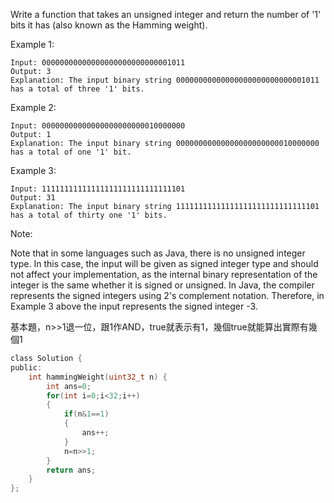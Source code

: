 Write a function that takes an unsigned integer and return the number of '1' bits it has (also known as the Hamming weight).

 

Example 1:
```
Input: 00000000000000000000000000001011
Output: 3
Explanation: The input binary string 00000000000000000000000000001011 has a total of three '1' bits.
```
Example 2:
```
Input: 00000000000000000000000010000000
Output: 1
Explanation: The input binary string 00000000000000000000000010000000 has a total of one '1' bit.
```
Example 3:
```
Input: 11111111111111111111111111111101
Output: 31
Explanation: The input binary string 11111111111111111111111111111101 has a total of thirty one '1' bits.
```
 

Note:

Note that in some languages such as Java, there is no unsigned integer type. In this case, the input will be given as signed integer type and should not affect your implementation, as the internal binary representation of the integer is the same whether it is signed or unsigned.
In Java, the compiler represents the signed integers using 2's complement notation. Therefore, in Example 3 above the input represents the signed integer -3.


基本題，n>>1退一位，跟1作AND，true就表示有1，幾個true就能算出實際有幾個1


```c
class Solution {
public:
    int hammingWeight(uint32_t n) {
        int ans=0;
        for(int i=0;i<32;i++)
        {
            if(n&1==1)
            {
                ans++;
            }
            n=n>>1;
        }
        return ans;
    }
};
```
